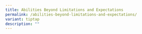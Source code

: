 ```yaml
---
title: Abilities Beyond Limitations and Expectations
permalink: /abilities-beyond-limitations-and-expectations/
variant: tiptap
description: ""
---
```

